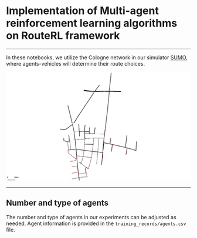 # Implementation of Multi-agent reinforcement learning algorithms on RouteRL framework

---

In these notebooks, we utilize the Cologne network in our simulator [SUMO](https://eclipse.dev/sumo/), where agents-vehicles will determine their route choices.

<img src="../../docs/img/cologne.png" alt="Cologne network" width="700" />


--- 
## Number and type of agents

The number and type of agents in our experiments can be adjusted as needed. Agent information is provided in the `training_records/agents.csv` file.

